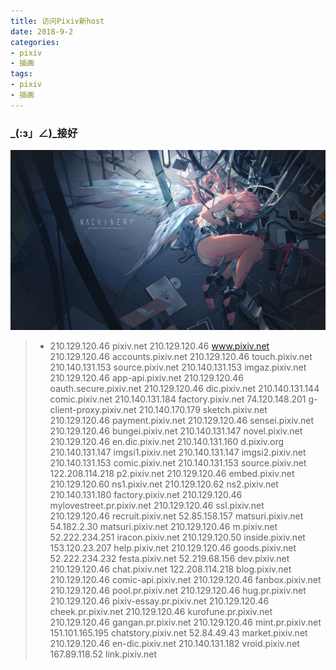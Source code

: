 ```yaml
---
title: 访问Pixiv新host
date: 2018-9-2
categories:
- pixiv
- 插画
tags:
- pixiv
- 插画
---
```


### _(:з」∠)_接好
![Alt text](https://raw.githubusercontent.com/fanyinjiang/markdownImage/master/70480368_p0_master1200.jpg "angel title")
> * 210.129.120.46 pixiv.net
   210.129.120.46 www.pixiv.net 
   210.129.120.46 accounts.pixiv.net
   210.129.120.46 touch.pixiv.net
   210.140.131.153 source.pixiv.net
   210.140.131.153 imgaz.pixiv.net
   210.129.120.46 app-api.pixiv.net
   210.129.120.46 oauth.secure.pixiv.net
   210.129.120.46 dic.pixiv.net
   210.140.131.144 comic.pixiv.net
   210.140.131.184 factory.pixiv.net 
   74.120.148.201 g-client-proxy.pixiv.net
   210.140.170.179 sketch.pixiv.net
   210.129.120.46 payment.pixiv.net
   210.129.120.46 sensei.pixiv.net
   210.129.120.46 bungei.pixiv.net
   210.140.131.147 novel.pixiv.net
   210.129.120.46 en.dic.pixiv.net
   210.140.131.160 d.pixiv.org
   210.140.131.147 imgsi1.pixiv.net
   210.140.131.147 imgsi2.pixiv.net
   210.140.131.153 comic.pixiv.net
   210.140.131.153 source.pixiv.net
   122.208.114.218 p2.pixiv.net
   210.129.120.46 embed.pixiv.net
   210.129.120.60 ns1.pixiv.net
   210.129.120.62 ns2.pixiv.net
   210.140.131.180 factory.pixiv.net
   210.129.120.46 mylovestreet.pr.pixiv.net
   210.129.120.46 ssl.pixiv.net
   210.129.120.46 recruit.pixiv.net
   52.85.158.157 matsuri.pixiv.net
   54.182.2.30 matsuri.pixiv.net
   210.129.120.46 m.pixiv.net
   52.222.234.251 iracon.pixiv.net
   210.129.120.50 inside.pixiv.net
   153.120.23.207 help.pixiv.net
   210.129.120.46 goods.pixiv.net
   52.222.234.232 festa.pixiv.net
   52.219.68.156 dev.pixiv.net
   210.129.120.46 chat.pixiv.net
   122.208.114.218 blog.pixiv.net
   210.129.120.46 comic-api.pixiv.net
   210.129.120.46 fanbox.pixiv.net
   210.129.120.46 pool.pr.pixiv.net
   210.129.120.46 hug.pr.pixiv.net
   210.129.120.46 pixiv-essay.pr.pixiv.net
   210.129.120.46 cheek.pr.pixiv.net
   210.129.120.46 kurofune.pr.pixiv.net
   210.129.120.46 gangan.pr.pixiv.net
   210.129.120.46 mint.pr.pixiv.net
   151.101.165.195 chatstory.pixiv.net
   52.84.49.43 market.pixiv.net
   210.129.120.46 en-dic.pixiv.net
   210.140.131.182 vroid.pixiv.net
   167.89.118.52 link.pixiv.net
   
